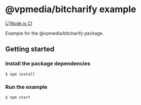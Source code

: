 # @vpmedia/bitcharify example

[![Node.js CI](https://github.com/vpmedia/bitcharify-example/actions/workflows/ci.yml/badge.svg)](https://github.com/vpmedia/bitcharify-example/actions/workflows/ci.yml)

Example for the @vpmedia/bitcharify package.

## Getting started

### Install the package dependencies

    $ npm install

### Run the example

    $ npm start
